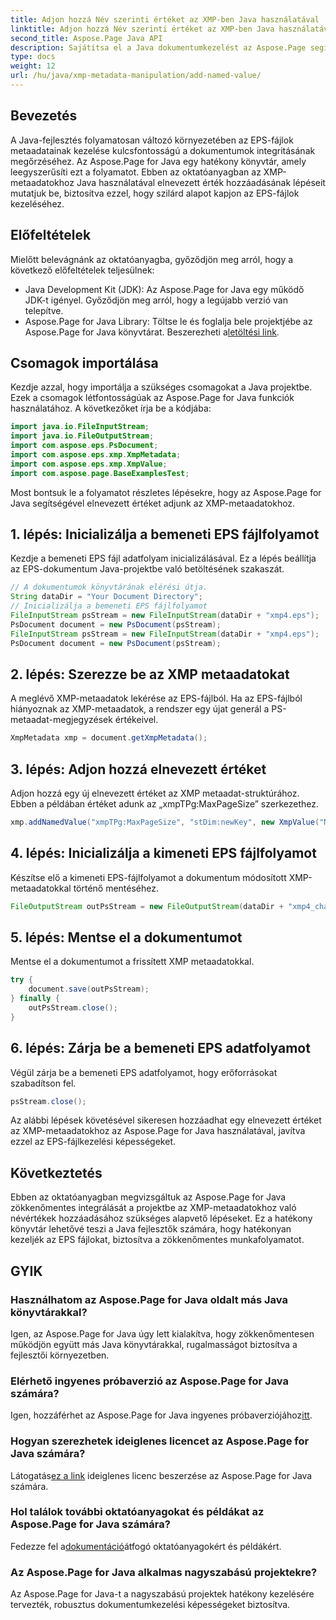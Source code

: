 ```yaml
---
title: Adjon hozzá Név szerinti értéket az XMP-ben Java használatával
linktitle: Adjon hozzá Név szerinti értéket az XMP-ben Java használatával
second_title: Aspose.Page Java API
description: Sajátítsa el a Java dokumentumkezelést az Aspose.Page segítségével! A zökkenőmentes integrációhoz lépésenkénti útmutatónkkal könnyedén hozzáadhat elnevezett értékeket az XMP metaadatokhoz.
type: docs
weight: 12
url: /hu/java/xmp-metadata-manipulation/add-named-value/
---
```

## Bevezetés
A Java-fejlesztés folyamatosan változó környezetében az EPS-fájlok metaadatainak kezelése kulcsfontosságú a dokumentumok integritásának megőrzéséhez. Az Aspose.Page for Java egy hatékony könyvtár, amely leegyszerűsíti ezt a folyamatot. Ebben az oktatóanyagban az XMP-metaadatokhoz Java használatával elnevezett érték hozzáadásának lépéseit mutatjuk be, biztosítva ezzel, hogy szilárd alapot kapjon az EPS-fájlok kezeléséhez.
## Előfeltételek
Mielőtt belevágnánk az oktatóanyagba, győződjön meg arról, hogy a következő előfeltételek teljesülnek:
- Java Development Kit (JDK): Az Aspose.Page for Java egy működő JDK-t igényel. Győződjön meg arról, hogy a legújabb verzió van telepítve.
- Aspose.Page for Java Library: Töltse le és foglalja bele projektjébe az Aspose.Page for Java könyvtárat. Beszerezheti a[letöltési link](https://releases.aspose.com/page/java/).
## Csomagok importálása
Kezdje azzal, hogy importálja a szükséges csomagokat a Java projektbe. Ezek a csomagok létfontosságúak az Aspose.Page for Java funkciók használatához. A következőket írja be a kódjába:
```java
import java.io.FileInputStream;
import java.io.FileOutputStream;
import com.aspose.eps.PsDocument;
import com.aspose.eps.xmp.XmpMetadata;
import com.aspose.eps.xmp.XmpValue;
import com.aspose.page.BaseExamplesTest;
```
Most bontsuk le a folyamatot részletes lépésekre, hogy az Aspose.Page for Java segítségével elnevezett értéket adjunk az XMP-metaadatokhoz.
## 1. lépés: Inicializálja a bemeneti EPS fájlfolyamot
Kezdje a bemeneti EPS fájl adatfolyam inicializálásával. Ez a lépés beállítja az EPS-dokumentum Java-projektbe való betöltésének szakaszát.
```java
// A dokumentumok könyvtárának elérési útja.
String dataDir = "Your Document Directory";
// Inicializálja a bemeneti EPS fájlfolyamot
FileInputStream psStream = new FileInputStream(dataDir + "xmp4.eps");
PsDocument document = new PsDocument(psStream);
FileInputStream psStream = new FileInputStream(dataDir + "xmp4.eps");
PsDocument document = new PsDocument(psStream);
```
## 2. lépés: Szerezze be az XMP metaadatokat
A meglévő XMP-metaadatok lekérése az EPS-fájlból. Ha az EPS-fájlból hiányoznak az XMP-metaadatok, a rendszer egy újat generál a PS-metaadat-megjegyzések értékeivel.
```java
XmpMetadata xmp = document.getXmpMetadata();
```
## 3. lépés: Adjon hozzá elnevezett értéket
Adjon hozzá egy új elnevezett értéket az XMP metaadat-struktúrához. Ebben a példában értéket adunk az „xmpTPg:MaxPageSize” szerkezethez.
```java
xmp.addNamedValue("xmpTPg:MaxPageSize", "stDim:newKey", new XmpValue("NewValue"));
```
## 4. lépés: Inicializálja a kimeneti EPS fájlfolyamot
Készítse elő a kimeneti EPS-fájlfolyamot a dokumentum módosított XMP-metaadatokkal történő mentéséhez.
```java
FileOutputStream outPsStream = new FileOutputStream(dataDir + "xmp4_changed.eps");
```
## 5. lépés: Mentse el a dokumentumot
Mentse el a dokumentumot a frissített XMP metaadatokkal.
```java
try {
    document.save(outPsStream);
} finally {
    outPsStream.close();
}
```
## 6. lépés: Zárja be a bemeneti EPS adatfolyamot
Végül zárja be a bemeneti EPS adatfolyamot, hogy erőforrásokat szabadítson fel.
```java
psStream.close();
```
Az alábbi lépések követésével sikeresen hozzáadhat egy elnevezett értéket az XMP-metaadatokhoz az Aspose.Page for Java használatával, javítva ezzel az EPS-fájlkezelési képességeket.
## Következtetés
Ebben az oktatóanyagban megvizsgáltuk az Aspose.Page for Java zökkenőmentes integrálását a projektbe az XMP-metaadatokhoz való névértékek hozzáadásához szükséges alapvető lépéseket. Ez a hatékony könyvtár lehetővé teszi a Java fejlesztők számára, hogy hatékonyan kezeljék az EPS fájlokat, biztosítva a zökkenőmentes munkafolyamatot.
## GYIK
### Használhatom az Aspose.Page for Java oldalt más Java könyvtárakkal?
Igen, az Aspose.Page for Java úgy lett kialakítva, hogy zökkenőmentesen működjön együtt más Java könyvtárakkal, rugalmasságot biztosítva a fejlesztői környezetben.
### Elérhető ingyenes próbaverzió az Aspose.Page for Java számára?
 Igen, hozzáférhet az Aspose.Page for Java ingyenes próbaverziójához[itt](https://releases.aspose.com/).
### Hogyan szerezhetek ideiglenes licencet az Aspose.Page for Java számára?
 Látogatás[ez a link](https://purchase.aspose.com/temporary-license/) ideiglenes licenc beszerzése az Aspose.Page for Java számára.
### Hol találok további oktatóanyagokat és példákat az Aspose.Page for Java számára?
 Fedezze fel a[dokumentáció](https://reference.aspose.com/page/java/)átfogó oktatóanyagokért és példákért.
### Az Aspose.Page for Java alkalmas nagyszabású projektekre?
Az Aspose.Page for Java-t a nagyszabású projektek hatékony kezelésére tervezték, robusztus dokumentumkezelési képességeket biztosítva.